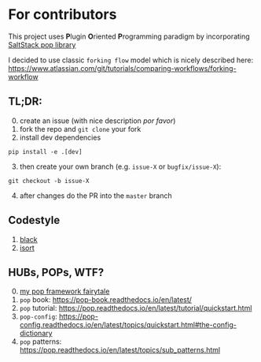 # For contributors
This project uses **P**lugin **O**riented **P**rogramming paradigm by
incorporating [SaltStack pop library]

I decided to use classic `forking flow` model which is nicely described here:
https://www.atlassian.com/git/tutorials/comparing-workflows/forking-workflow


## TL;DR:
0. create an issue (with nice description *por favor*)
1. fork the repo and `git clone` your fork
2. install dev dependencies
```
pip install -e .[dev]
```
3. then create your own branch (e.g. `issue-X` or `bugfix/issue-X`):
```
git checkout -b issue-X
```
4. after changes do the PR into the `master` branch


## Codestyle
1. [black](https://pypi.org/project/black/)
2. [isort](https://pypi.org/project/isort/)


## HUBs, POPs, WTF?
0. [my pop framework fairytale](https://github.com/mrl5/private-wiki/blob/master/pop-framework-fairy-tale.md)
1. `pop` book: https://pop-book.readthedocs.io/en/latest/
2. `pop` tutorial: https://pop.readthedocs.io/en/latest/tutorial/quickstart.html
3. `pop-config`: https://pop-config.readthedocs.io/en/latest/topics/quickstart.html#the-config-dictionary
4. `pop` patterns: https://pop.readthedocs.io/en/latest/topics/sub_patterns.html


[SaltStack pop library]: https://gitlab.com/saltstack/pop/pop

